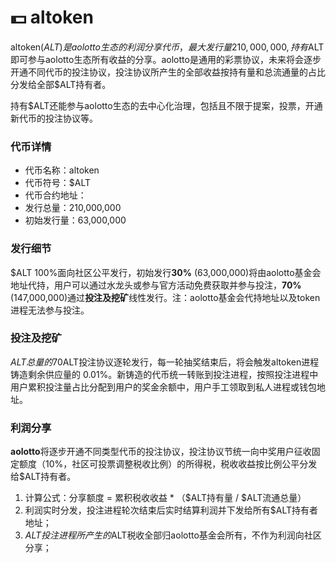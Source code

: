 # 💵 altoken

altoken($ALT)是aolotto生态的利润分享代币，最大发行量210,000,000, 持有$ALT即可参与aolotto生态所有收益的分享。aolotto是通用的彩票协议，未来将会逐步开通不同代币的投注协议，投注协议所产生的全部收益按持有量和总流通量的占比分发给全部$ALT持有者。

持有$ALT还能参与aolotto生态的去中心化治理，包括且不限于提案，投票，开通新代币的投注协议等。

### 代币详情

* 代币名称：altoken
* 代币符号：$ALT
* 代币合约地址：
* 发行总量：210,000,000
* 初始发行量：63,000,000

### 发行细节

$ALT 100%面向社区公平发行，初始发行**30%** (63,000,000)将由aolotto基金会地址代持，用户可以通过水龙头或参与官方活动免费获取并参与投注，**70%**(147,000,000)通过**投注及挖矿**线性发行。注：aolotto基金会代持地址以及token进程无法参与投注。

### 投注及挖矿

$ALT总量的70%及147,000,000枚基于$ALT投注协议逐轮发行，每一轮抽奖结束后，将会触发altoken进程铸造剩余供应量的 0.01%。新铸造的代币统一转账到投注进程，按照投注进程中用户累积投注量占比分配到用户的奖金余额中，用户手工领取到私人进程或钱包地址。

### 利润分享

**aolotto**将逐步开通不同类型代币的投注协议，投注协议节统一向中奖用户征收固定额度（10%，社区可投票调整税收比例）的所得税，税收收益按比例公平分发给$ALT持有者。

1. 计算公式：分享额度 = 累积税收收益 \* （$ALT持有量 / $ALT流通总量）
2. 利润实时分发，投注进程轮次结束后实时结算利润并下发给所有$ALT持有者地址；
3. $ALT投注进程所产生的$ALT税收全部归aolotto基金会所有，不作为利润向社区分享；
